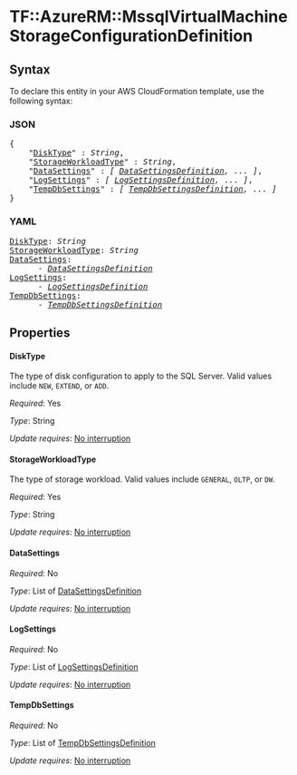 # TF::AzureRM::MssqlVirtualMachine StorageConfigurationDefinition

## Syntax

To declare this entity in your AWS CloudFormation template, use the following syntax:

### JSON

<pre>
{
    "<a href="#disktype" title="DiskType">DiskType</a>" : <i>String</i>,
    "<a href="#storageworkloadtype" title="StorageWorkloadType">StorageWorkloadType</a>" : <i>String</i>,
    "<a href="#datasettings" title="DataSettings">DataSettings</a>" : <i>[ <a href="datasettingsdefinition.md">DataSettingsDefinition</a>, ... ]</i>,
    "<a href="#logsettings" title="LogSettings">LogSettings</a>" : <i>[ <a href="logsettingsdefinition.md">LogSettingsDefinition</a>, ... ]</i>,
    "<a href="#tempdbsettings" title="TempDbSettings">TempDbSettings</a>" : <i>[ <a href="tempdbsettingsdefinition.md">TempDbSettingsDefinition</a>, ... ]</i>
}
</pre>

### YAML

<pre>
<a href="#disktype" title="DiskType">DiskType</a>: <i>String</i>
<a href="#storageworkloadtype" title="StorageWorkloadType">StorageWorkloadType</a>: <i>String</i>
<a href="#datasettings" title="DataSettings">DataSettings</a>: <i>
      - <a href="datasettingsdefinition.md">DataSettingsDefinition</a></i>
<a href="#logsettings" title="LogSettings">LogSettings</a>: <i>
      - <a href="logsettingsdefinition.md">LogSettingsDefinition</a></i>
<a href="#tempdbsettings" title="TempDbSettings">TempDbSettings</a>: <i>
      - <a href="tempdbsettingsdefinition.md">TempDbSettingsDefinition</a></i>
</pre>

## Properties

#### DiskType

The type of disk configuration to apply to the SQL Server. Valid values include `NEW`, `EXTEND`, or `ADD`.

_Required_: Yes

_Type_: String

_Update requires_: [No interruption](https://docs.aws.amazon.com/AWSCloudFormation/latest/UserGuide/using-cfn-updating-stacks-update-behaviors.html#update-no-interrupt)

#### StorageWorkloadType

The type of storage workload. Valid values include `GENERAL`, `OLTP`, or `DW`.

_Required_: Yes

_Type_: String

_Update requires_: [No interruption](https://docs.aws.amazon.com/AWSCloudFormation/latest/UserGuide/using-cfn-updating-stacks-update-behaviors.html#update-no-interrupt)

#### DataSettings

_Required_: No

_Type_: List of <a href="datasettingsdefinition.md">DataSettingsDefinition</a>

_Update requires_: [No interruption](https://docs.aws.amazon.com/AWSCloudFormation/latest/UserGuide/using-cfn-updating-stacks-update-behaviors.html#update-no-interrupt)

#### LogSettings

_Required_: No

_Type_: List of <a href="logsettingsdefinition.md">LogSettingsDefinition</a>

_Update requires_: [No interruption](https://docs.aws.amazon.com/AWSCloudFormation/latest/UserGuide/using-cfn-updating-stacks-update-behaviors.html#update-no-interrupt)

#### TempDbSettings

_Required_: No

_Type_: List of <a href="tempdbsettingsdefinition.md">TempDbSettingsDefinition</a>

_Update requires_: [No interruption](https://docs.aws.amazon.com/AWSCloudFormation/latest/UserGuide/using-cfn-updating-stacks-update-behaviors.html#update-no-interrupt)

